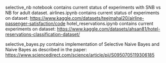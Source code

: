 selective_nb notebook contains current status of experiments with SNB vs NB for adult dataset. 
airlines.ipynb contains current status of experiments on dataset: https://www.kaggle.com/datasets/teejmahal20/airline-passenger-satisfaction/code
hotel_reservations.ipynb contains current experiments on dataset: https://www.kaggle.com/datasets/ahsan81/hotel-reservations-classification-dataset/


selective_bayes.py contains implementation of Selective Naive Bayes and Naive Bayes as described in the paper: https://www.sciencedirect.com/science/article/pii/S0950705119306185
